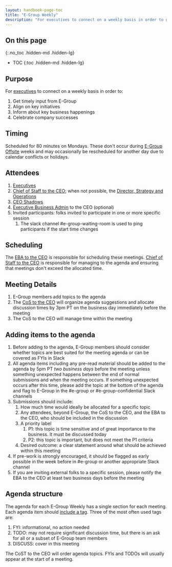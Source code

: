 ```yaml
---
layout: handbook-page-toc
title: "E-Group Weekly"
description: "For executives to connect on a weekly basis in order to get timely input from E-Group, align on key initiatives, inform about key business happenings and celebrate company successes."
---
```


## On this page
{:.no_toc .hidden-md .hidden-lg}

- TOC
{:toc .hidden-md .hidden-lg}

## Purpose

For [executives](/company/team/structure/#executives) to connect on a weekly basis in order to:

1. Get timely input from E-Group
1. Align on key initiatives
1. Inform about key business happenings 
1. Celebrate company successes

## Timing
Scheduled for 80 minutes on Mondays. These don't occur during 
[E-Group Offsite](/company/offsite/)
weeks and may occasionally be rescheduled for another day due to calendar conflicts or holidays. 

## Attendees
1. [Executives](/company/team/structure/#executives)
1. [Chief of Staff to the CEO](https://handbook.gitlab.com/job-families/chief-executive-officer/chief-of-staff/); when not possible, the [Director, Strategy and Operations](https://handbook.gitlab.com/job-families/chief-executive-officer/strategy-and-operations/)
1. [CEO Shadows](/handbook/ceo/shadow/)
1. [Executive Business Admin](/handbook/eba/#executive-business-administrator-team) to the CEO (optional)
1. Invited participants: folks invited to participate in one or more specific session
   1. The slack channel #e-group-waiting-room is used to ping participants if the start time changes

## Scheduling
The [EBA to the CEO](https://about.gitlab.com/handbook/eba/#executive-business-administrator-team) is responsible for scheduling these meetings. [Chief of Staff to the CEO](https://handbook.gitlab.com/job-families/chief-executive-officer/chief-of-staff/#directed-work) is responsible for managing to the agenda and ensuring that meetings don't exceed the allocated time. 

## Meeting Details
1. E-Group members add topics to the agenda
1. The [CoS to the CEO](https://handbook.gitlab.com/job-families/chief-executive-officer/chief-of-staff/) will organize agenda suggestions and allocate discussion times by 3pm PT on the business day immediately before the meeting
1. The CoS to the CEO will manage time within the meeting

## Adding items to the agenda
1. Before adding to the agenda, E-Group members should consider whether topics are best suited for the meeting agenda or can be covered as FYIs in Slack
1. All agenda items including any pre-read material should be added to the agenda by 5pm PT *two business days* before the meeting unless something unexpected happens between the end of normal submissions and when the meeting occurs. If something unexpected occurs after this time, please add the topic at the bottom of the agenda and flag to E-Group in the #e-group or #e-group-confidential Slack channels
1. Submissions should include:
      1. How much time would ideally be allocated for a specific topic 
      1. Any attendees, beyond E-Group, the CoS to the CEO, and the EBA to the CEO, who should be included in the discussion
      1. A priority label
            1. P1: this topic is time sensitive and of great importance to the business. It must be discussed today
            2. P2: this topic is important, but does not meet the P1 criteria
      1. Desired outcome: a clear statement around what should be achieved within this meeting
1. If pre-work is strongly encouraged, it should be flagged as early possible in the week before in #e-group or another appropriate Slack channel
1. If you are inviting external folks to a specific session, please notify the EBA to the CEO at least two business days before the meeting

## Agenda structure
The agenda for each E-Group Weekly has a single section for each meeting. Each agenda item should [include a tag](/handbook/leadership/1-1/suggested-agenda-format/#hallway). Three of the most often used tags are:
1. FYI: informational, no action needed
1. TODO: may not require significant discussion time, but there is an ask for all or a subset of E-Group team members
1. DISCUSS: cover in this meeting

The CoST to the CEO will order agenda topics. FYIs and TODOs will usually appear at the start of a meeting.
